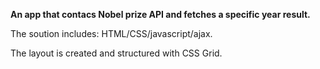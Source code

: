 **An app that contacs Nobel prize API and fetches a specific year result.**

The soution includes: HTML/CSS/javascript/ajax.

The layout is created and structured with CSS Grid.
